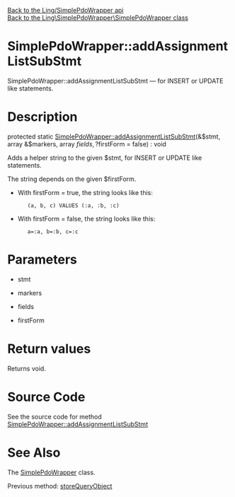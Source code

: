 [Back to the Ling/SimplePdoWrapper api](https://github.com/lingtalfi/SimplePdoWrapper/blob/master/doc/api/Ling/SimplePdoWrapper.md)<br>
[Back to the Ling\SimplePdoWrapper\SimplePdoWrapper class](https://github.com/lingtalfi/SimplePdoWrapper/blob/master/doc/api/Ling/SimplePdoWrapper/SimplePdoWrapper.md)


SimplePdoWrapper::addAssignmentListSubStmt
================



SimplePdoWrapper::addAssignmentListSubStmt — for INSERT or UPDATE like statements.




Description
================


protected static [SimplePdoWrapper::addAssignmentListSubStmt](https://github.com/lingtalfi/SimplePdoWrapper/blob/master/doc/api/Ling/SimplePdoWrapper/SimplePdoWrapper/addAssignmentListSubStmt.md)(&$stmt, array &$markers, array $fields, ?$firstForm = false) : void




Adds a helper string to the given $stmt,
for INSERT or UPDATE like statements.

The string depends on the given $firstForm.


- With firstForm = true, the string looks like this:

         (a, b, c) VALUES (:a, :b, :c)


- With firstForm = false, the string looks like this:

         a=:a, b=:b, c=:c




Parameters
================


- stmt

    

- markers

    

- fields

    

- firstForm

    


Return values
================

Returns void.








Source Code
===========
See the source code for method [SimplePdoWrapper::addAssignmentListSubStmt](https://github.com/lingtalfi/SimplePdoWrapper/blob/master/SimplePdoWrapper.php#L445-L477)


See Also
================

The [SimplePdoWrapper](https://github.com/lingtalfi/SimplePdoWrapper/blob/master/doc/api/Ling/SimplePdoWrapper/SimplePdoWrapper.md) class.

Previous method: [storeQueryObject](https://github.com/lingtalfi/SimplePdoWrapper/blob/master/doc/api/Ling/SimplePdoWrapper/SimplePdoWrapper/storeQueryObject.md)<br>

